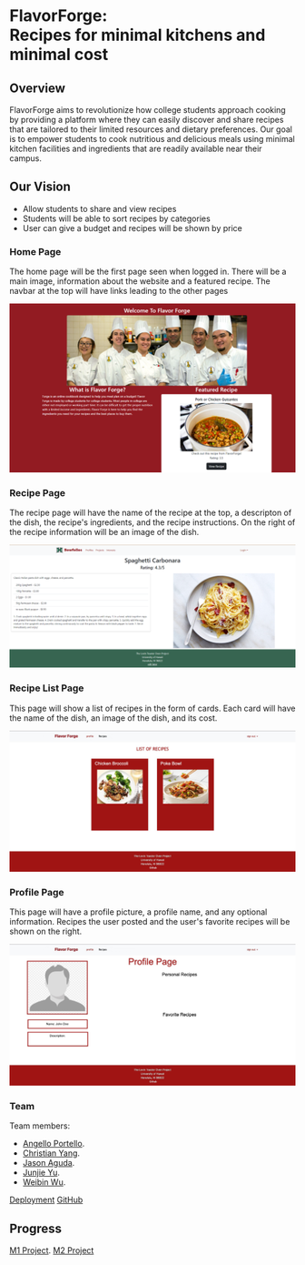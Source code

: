 # FlavorForge: <br /> Recipes for minimal kitchens and minimal cost

## Overview

FlavorForge aims to revolutionize how college students approach cooking by providing a platform where they can easily discover and share recipes that are tailored to their limited resources and dietary preferences. Our goal is to empower students to cook nutritious and delicious meals using minimal kitchen facilities and ingredients that are readily available near their campus.

## Our Vision

* Allow students to share and view recipes
* Students will be able to sort recipes by categories
* User can give a budget and recipes will be shown by price

### Home Page

The home page will be the first page seen when logged in. There will be a main image, information about the website and a featured recipe. The navbar at the top will have links leading to the other pages

![](images/homepage.png)

### Recipe Page

The recipe page will have the name of the recipe at the top, a descripton of the dish, the recipe's ingredients, and the recipe instructions. On the right of the recipe information will be an image of the dish.

![](images/recipepage.png)

### Recipe List Page

This page will show a list of recipes in the form of cards. Each card will have the name of the dish, an image of the dish, and its cost.

![](images/recipelistpage.png)

### Profile Page

This page will have a profile picture, a profile name, and any optional information. Recipes the user posted and the user's favorite recipes will be shown on the right.

![](images/profilepage.png)

### Team

Team members:
* [Angello Portello](https://github.com/AngePort).
* [Christian Yang](https://github.com/ccyang617).
* [Jason Aguda](https://github.com/Jaguda01).
* [Junjie Yu](https://github.com/junjieyu808).
* [Weibin Wu](https://github.com/Weibin808).

[Deployment](http://159.223.193.159)
[GitHub](https://github.com/Lovin-Toaster-Oven)
## Progress
[M1 Project](https://github.com/orgs/Lovin-Toaster-Oven/projects/1).
[M2 Project](https://github.com/orgs/Lovin-Toaster-Oven/projects/2)

